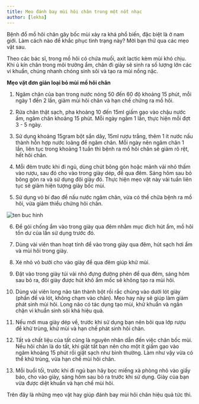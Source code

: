 ```yaml
---
title: Mẹo đánh bay mùi hôi chân trong một nốt nhạc
author: [lekha]
---
```

Bệnh đổ mồ hôi chân gây bốc mùi xảy ra khá phổ biến, đặc biệt là ở nam giới. Làm cách nào để khắc phục tình trạng này? Mời bạn thử qua các mẹo vặt sau.


Theo các bác sĩ, trong mồ hôi có chứa muối, axit lactic kèm mùi khó chịu. Khi ủ kín chân trong môi trường ẩm, chân đi giày sẽ sinh ra số lượng lớn các vi khuẩn, chúng nhanh chóng sinh sôi và tạo ra mùi nồng nặc.

**Mẹo vặt đơn giản loại bỏ mùi mồ hôi chân**

1. Ngâm chân của bạn trong nước nóng 50 đến 60 độ khoảng 15 phút, mỗi ngày 1 đến 2 lần, giảm mùi hôi chân và hạn chế chứng ra mồ hôi.

2. Rửa chân thật sạch, pha khoảng 10 đến 15ml giấm gạo vào chậu nước ấm, ngâm chân khoảng 15 phút. Mỗi ngày ngâm 1 lần, thực hiện mỗi đợt 3 - 5 ngày.

3. Sử dụng khoảng 15gram bột sắn dây, 15ml rượu trắng, thêm 1 ít nước nấu thành hỗn hợp nước loãng để ngâm chân. Mỗi ngày nên ngâm chân 1 lần, liên tục trong khoảng 1 tuần thì bệnh ra mồ hôi chân sẽ giảm rõ rệt, hết hôi chân.


4. Mỗi đêm trước khi đi ngủ, dùng chút bông gòn hoặc mảnh vải nhỏ thấm vào rượu, sau đó cho vào trong giày dép, để qua đêm. Sáng hôm sau bỏ bông gòn ra và sử dụng đôi giày đó. Thực hiện mẹo vặt này vài tuần liên tục sẽ giảm hiện tượng giày bốc mùi.

5. Sử dụng vỏ bí đao để nấu nước ngâm chân, vừa có thể chữa bệnh ra mồ hôi, vừa giảm thiểu chứng hôi chân.

![ten buc hinh](http://imgs.vietnamnet.vn/Images/2017/09/27/15/20170927154753-meo-chua-hoi-chan.jpg "ten buc hinh")

6. Để gói chống ẩm vào trong giày qua đêm nhằm mục đích hút ẩm, mồ hôi tồn dư của lần sử dụng trước đó.

7. Dùng vài viên than hoạt tính để vào trong giày qua đêm, hút sạch hơi ẩm và mùi hôi trong giày.

8. Xé nhỏ vỏ bưởi cho vào giày để qua đêm giúp khử mùi.

9. Đặt vào trong giày túi vải nhỏ đựng đường phèn để qua đêm, sáng hôm sau bỏ ra, đôi giày được hút khô ẩm mốc sẽ không tạo ra mùi hôi.

10. Dùng vài viên long não tán thành bột rồi rắc chúng vào dưới lót giày (phần đế và lót, không chạm vào chân). Mẹo hay này sẽ giúp làm giảm phát sinh mùi hôi. Long não có tác dụng tạo mùi, khử khuẩn và ngăn chặn vi khuẩn sinh sôi khá hiệu quả.

11. Nếu mới mua giày dép về, trước khi sử dụng bạn nên bôi qua lớp rượu để khử trùng, khử mùi và hạn chế phát sinh hôi chân.

12. Tất và chất liệu của tất cũng là nguyên nhân dẫn đến việc chân bốc mùi. Nếu hôi chân là do tất, khi giặt tất bạn nên cho một ít giấm gạo vào ngâm khoảng 15 phút rồi giặt sạch như bình thường. Làm như vậy vừa có thể khử trùng, vừa hạn chế mùi hôi chân.

13. Mỗi buổi tối, trước khi đi ngủ bạn hãy bọc miếng xà phòng nhỏ vào giấy báo, cho vào giày, sáng hôm sau bỏ ra trước khi sử dụng. Giày của bạn vừa được diệt khuẩn và hạn chế mùi hôi.

Trên đây là những mẹo vặt hay giúp đánh bay mùi hôi chân hiệu quả tức thì.